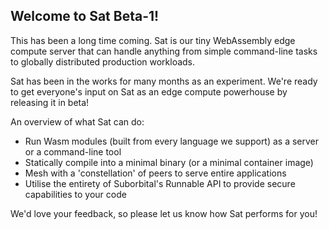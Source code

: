 ## Welcome to Sat Beta-1!

This has been a long time coming. Sat is our tiny WebAssembly edge compute server that can handle anything from simple command-line tasks to globally distributed production workloads.

Sat has been in the works for many months as an experiment. We're ready to get everyone's input on Sat as an edge compute powerhouse by releasing it in beta!

An overview of what Sat can do:
- Run Wasm modules (built from every language we support) as a server or a command-line tool
- Statically compile into a minimal binary (or a minimal container image)
- Mesh with a 'constellation' of peers to serve entire applications
- Utilise the entirety of Suborbital's Runnable API to provide secure capabilities to your code

We'd love your feedback, so please let us know how Sat performs for you!